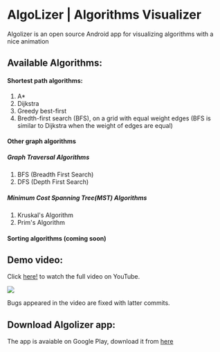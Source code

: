 # AlgoLizer | Algorithms Visualizer
Algolizer is an open source Android app for visualizing algorithms with a nice animation

## Available Algorithms:
#### Shortest path algorithms:
1. A*
2. Dijkstra
3. Greedy best-first
4. Bredth-first search (BFS), on a grid with equal weight edges (BFS is similar to Dijkstra when the weight of edges are equal)

#### Other graph algorithms
##### Graph Traversal Algorithms
1. BFS (Breadth First Search)
2. DFS (Depth First Search)

##### Minimum Cost Spanning Tree(MST) Algorithms 
1. Kruskal's Algorithm
2. Prim's Algorithm
#### Sorting algorithms (coming soon)

## Demo video:
Click [here!](https://youtu.be/STfgJZvBTk4) to watch the full video on YouTube.

[![](https://j.gifs.com/4QV4Rg.gif)](https://youtu.be/STfgJZvBTk4 "")

Bugs appeared in the video are fixed with latter commits. 


## Download Algolizer app:
The app is avaiable on Google Play, download it from [here](https://play.google.com/store/apps/details?id=com.malalisy.algolizer)
